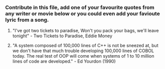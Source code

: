 ### Contribute in this file, add one of your favourite quotes from any writer or movie below or you could even add your favioute lyric from a song. 

1. "I've got two tickets to paradise, Won't you pack your bags, we'll leave tonight" - Two Tickets to Paradise, Eddie Money


9. "A system composed of 100,000 lines of C++ is not be sneezed at, but we don't have that much trouble developing 100,000 lines of COBOL today. The real test of OOP will come when systems of 1 to 10 million lines of code are developed." - Ed Yourdon (1990) 
